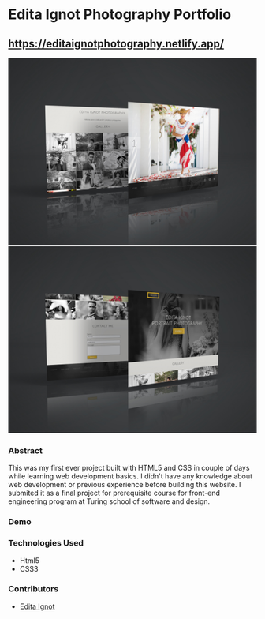 # Edita Ignot Photography Portfolio

## https://editaignotphotography.netlify.app/

![image](/photo1.jpg)
![image](/photo2.jpg)

### Abstract
This was my first ever project built with HTML5 and CSS in couple of days while learning web development basics. I didn't have any knowledge about web development or previous experience before building this website. I submited it as a final project for prerequisite course for front-end engineering program at Turing school of software and design.

### Demo

### Technologies Used
- Html5
- CSS3

### Contributors
- [Edita Ignot](https://github.com/edignot)
